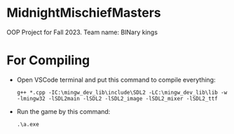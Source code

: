 # MidnightMischiefMasters
OOP Project for Fall 2023. Team name: BINary kings

# For Compiling

- Open VSCode terminal and put this command to compile everything:

	`g++ *.cpp -IC:\mingw_dev_lib\include\SDL2 -LC:\mingw_dev_lib\lib -w -lmingw32 -lSDL2main -lSDL2 -lSDL2_image -lSDL2_mixer -lSDL2_ttf`

- Run the game by this command:

	`.\a.exe`
